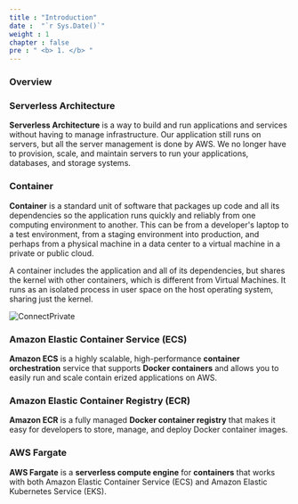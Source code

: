 ```yaml
---
title : "Introduction"
date :  "`r Sys.Date()`" 
weight : 1 
chapter : false
pre : " <b> 1. </b> "
---
```

### Overview

### Serverless Architecture
**Serverless Architecture** is a way to build and run applications and services without having to manage infrastructure. Our application still runs on servers, but all the server management is done by AWS. We no longer have to provision, scale, and maintain servers to run your applications, databases, and storage systems.

### Container
**Container** is a standard unit of software that packages up code and all its dependencies so the application runs quickly and reliably from one computing environment to another. This can be from a developer's laptop to a test environment, from a staging environment into production, and perhaps from a physical machine in a data center to a virtual machine in a private or public cloud.

A container includes the application and all of its dependencies, but shares the kernel with other containers, which is different from Virtual Machines. It runs as an isolated process in user space on the host operating system, sharing just the kernel.

![ConnectPrivate](/images/1.Introduction/001-container.png) 

### Amazon Elastic Container Service (ECS)
**Amazon ECS** is a highly scalable, high-performance **container orchestration** service that supports **Docker containers** and allows you to easily run and scale contain	erized applications on AWS.

### Amazon Elastic Container Registry (ECR)
**Amazon ECR** is a fully managed **Docker container registry** that makes it easy for developers to store, manage, and deploy Docker container images.

### AWS Fargate
**AWS Fargate** is a **serverless compute engine** for **containers** that works with both Amazon Elastic Container Service (ECS) and Amazon Elastic Kubernetes Service (EKS).
